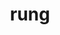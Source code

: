 ---
category: 4-letters
denotation: null
name: rung
reference_link: https://www.etymonline.com/word/rung
root_language: null
root_name: null
title: rung
type: free
word_sums:
- respelling: rung
  sum: 'Rung + '
---